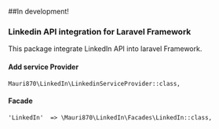 ##In development!
### Linkedin API integration for Laravel Framework

This package integrate LinkedIn API into laravel Framework.

#### Add service Provider
```
Mauri870\LinkedIn\LinkedinServiceProvider::class,
```

#### Facade
```
'LinkedIn'  => \Mauri870\LinkedIn\Facades\LinkedIn::class,
```

